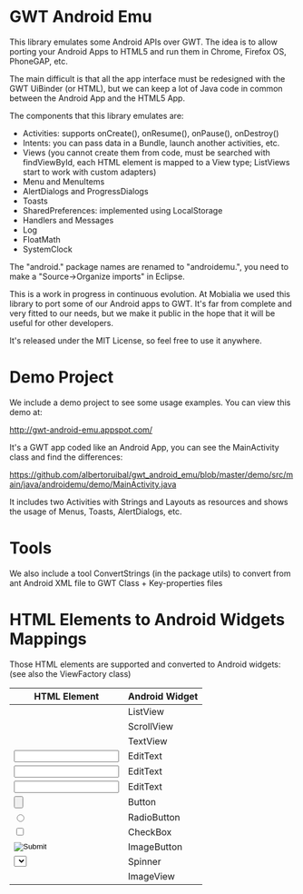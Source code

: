 GWT Android Emu
===============

This library emulates some Android APIs over GWT. The idea is to allow porting your Android Apps to HTML5 and run them in Chrome, Firefox OS, PhoneGAP, etc.

The main difficult is that all the app interface must be redesigned with the GWT UiBinder (or HTML), but we can keep a lot of Java code in common between the Android App and the HTML5 App.

The components that this library emulates are:

* Activities: supports onCreate(), onResume(), onPause(), onDestroy()
* Intents: you can pass data in a Bundle, launch another activities, etc.
* Views (you cannot create them from code, must be searched with findViewById, each HTML element is mapped to a View type; ListViews start to work with custom adapters)
* Menu and MenuItems
* AlertDialogs and ProgressDialogs
* Toasts
* SharedPreferences: implemented using LocalStorage
* Handlers and Messages
* Log
* FloatMath
* SystemClock

The "android." package names are renamed to "androidemu.", you need to make a "Source->Organize imports" in Eclipse.

This is a work in progress in continuous evolution. At Mobialia we used this library to port some of our Android apps to GWT. It's far from complete and very fitted to our needs, but we make it public in the hope that it will be useful for other developers.

It's released under the MIT License, so feel free to use it anywhere.

Demo Project
============

We include a demo project to see some usage examples. You can view this demo at:

http://gwt-android-emu.appspot.com/

It's a GWT app coded like an Android App, you can see the MainActivity class and find the differences:

https://github.com/albertoruibal/gwt_android_emu/blob/master/demo/src/main/java/androidemu/demo/MainActivity.java

It includes two Activities with Strings and Layouts as resources and shows the usage of Menus, Toasts, AlertDialogs, etc.

Tools
=====

We also include a tool ConvertStrings (in the package utils) to convert from ant Android XML file to GWT Class + Key-properties files

HTML Elements to Android Widgets Mappings
=========================================

Those HTML elements are supported and converted to Android widgets: (see also the ViewFactory class)

| HTML Element             | Android Widget |
| -------------------------|----------------|
| <div class="ListView">   | ListView       |
| <div class="ScrollView"> | ScrollView     |
| <div>                    | TextView       |
| <input type="text">      | EditText       |
| <input type="number">    | EditText       |
| <input type="password">  | EditText       |
| <input type="button">    | Button         |
| <input type="radio">     | RadioButton    |
| <input type="checkbox">  | CheckBox       |
| <input type="image">     | ImageButton    |
| <select>                 | Spinner        |
| <img>                    | ImageView      |

